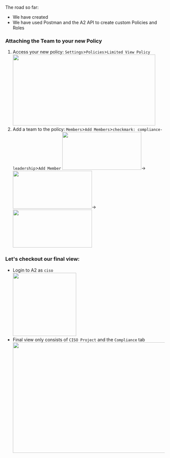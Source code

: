 The road so far:
- We have created
- We have used Postman and the A2 API to create custom Policies and Roles


### Attaching the Team to your new Policy
1. Access your new policy: `Settings`>`Policies`>`Limited View Policy`  
<kbd><img src="https://raw.githubusercontent.com/danf425/ChefAutomate_LimitViewability/master/images/a2-newpolicies.png" width="450" height="225"></kbd>   
2. Add a team to the policy: `Members`>`Add Members`>`checkmark: compliance-leadership`>`Add Member`
<kbd><img src="https://raw.githubusercontent.com/danf425/ChefAutomate_LimitViewability/master/images/a2-newpolicy-member.png" width="250" height="120"></kbd>→<kbd><img src="https://raw.githubusercontent.com/danf425/ChefAutomate_LimitViewability/master/images/a2-newpolicy-addmember.png" width="250" height="120"></kbd>→<kbd><img src="https://raw.githubusercontent.com/danf425/ChefAutomate_LimitViewability/master/images/a2-members-addcompliance.png" width="250" height="120"></kbd>  


### Let's checkout our final view:
- Login to A2 as `ciso`  
<kbd><img src="https://raw.githubusercontent.com/danf425/ChefAutomate_LimitViewability/master/images/a2-ciso-user.png" width="200" height="200"></kbd>
- Final view only consists of `CISO Project` and the `Compliance` tab  
<kbd><img src="https://raw.githubusercontent.com/danf425/ChefAutomate_LimitViewability/master/images/a2-cisoview.png" width="700" height="350"></kbd>
